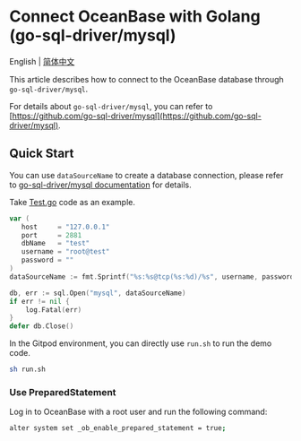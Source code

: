 # Connect OceanBase with Golang (go-sql-driver/mysql)

English | [简体中文](README-CN.md)

This article describes how to connect to the OceanBase database through `go-sql-driver/mysql`.

For details about `go-sql-driver/mysql`, you can refer to [https://github.com/go-sql-driver/mysql](https://github.com/go-sql-driver/mysql).

## Quick Start

You can use `dataSourceName` to create a database connection, please refer to [go-sql-driver/mysql documentation](https://github.com/go-sql-driver/mysql#dsn-data-source-name) for details.

Take [Test.go](Test.go) code as an example.

```go
var (
   host     = "127.0.0.1"
   port     = 2881
   dbName   = "test"
   username = "root@test"
   password = ""
)
dataSourceName := fmt.Sprintf("%s:%s@tcp(%s:%d)/%s", username, password, host, port, dbName)

db, err := sql.Open("mysql", dataSourceName)
if err != nil {
    log.Fatal(err)
}
defer db.Close()
```

In the Gitpod environment, you can directly use `run.sh` to run the demo code.

```bash
sh run.sh
```

### Use PreparedStatement

Log in to OceanBase with a root user and run the following command:

```bash
alter system set _ob_enable_prepared_statement = true;
```
